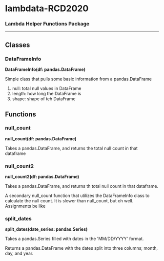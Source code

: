 # lambdata-RCD2020
### Lambda Helper Functions Package

---

## Classes

### DataFrameInfo

**DataFrameInfo(df: pandas.DataFrame)**

Simple class that pulls some basic information from a pandas.DataFrame

1. null: total null values in DataFrame
2. length: how long the DataFrame is
3. shape: shape of teh DataFrame




## Functions

### null_count

**null_count(df: pandas.DataFrame)**

Takes a pandas.DataFrame, and returns the total null count in that dataframe



### null_count2

**null_count2(df: pandas.DataFrame)**

Takes a pandas.DataFrame, and returns th total null count in that dataframe.
        
A secondary null_count function that utilizes the DataFrameInfo class to calculate the null count.
It is slower than null_count, but oh well. Assignments be like



### split_dates

**split_dates(date_series: pandas.Series)**

Takes a pandas.Series filled with dates in the 'MM/DD/YYYY' format.

Returns a pandas.DataFrame with the dates split into three columns; month, day, and year.

